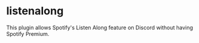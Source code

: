 # listenalong
This plugin allows Spotify's Listen Along feature on Discord without having Spotify Premium.
